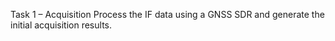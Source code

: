Task 1 – Acquisition
Process the IF data using a GNSS SDR and generate the initial acquisition results.


